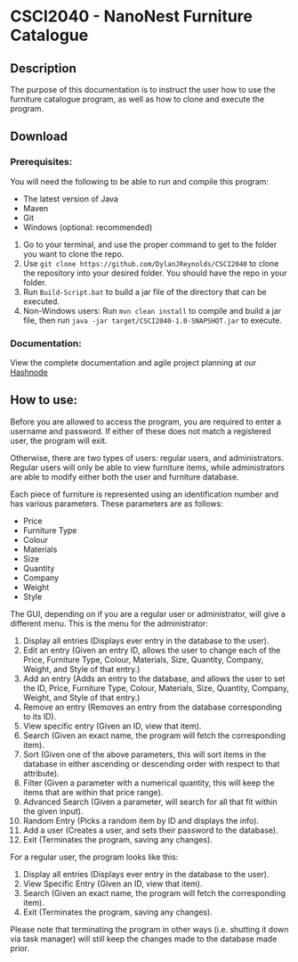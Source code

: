 # CSCI2040 - NanoNest Furniture Catalogue

## Description
The purpose of this documentation is to instruct the user how to use the furniture catalogue program, as well as how to clone and execute the program.

## Download

### Prerequisites:

You will need the following to be able to run and compile this program:
- The latest version of Java
- Maven
- Git
- Windows (optional: recommended)


1. Go to your terminal, and use the proper command to get to the folder you want to clone the repo.
2. Use `git clone https://github.com/DylanJReynolds/CSCI2040` to clone the repository into your desired folder. You should have the repo in your folder.
3. Run `Build-Script.bat` to build a jar file of the directory that can be executed.
4. Non-Windows users: Run `mvn clean install` to compile and build a jar file, then run `java -jar target/CSCI2040-1.0-SNAPSHOT.jar` to execute.

### Documentation:

View the complete documentation and agile project planning at our [Hashnode](https://nanonest.hashnode.space/default-guide/furniture-catalogue)



## How to use:

Before you are allowed to access the program, you are required to enter a username and password. If either of these does not match a registered user, the program will exit.

Otherwise, there are two types of users: regular users, and administrators. Regular users will only be able to view furniture items, while administrators are able to modify either both the user and furniture database.

Each piece of furniture is represented using an identification number and has various parameters. These parameters are as follows:
- Price
- Furniture Type
- Colour
- Materials
- Size
- Quantity
- Company
- Weight
- Style

The GUI, depending on if you are a regular user or administrator, will give a different menu. This is the menu for the administrator:

1. Display all entries (Displays ever entry in the database to the user).
2. Edit an entry (Given an entry ID, allows the user to change each of the Price, Furniture Type, Colour, Materials, Size, Quantity, Company, Weight, and Style of that entry.)
3. Add an entry (Adds an entry to the database, and allows the user to set the ID, Price, Furniture Type, Colour, Materials, Size, Quantity, Company, Weight, and Style of that entry.)
4. Remove an entry (Removes an entry from the database corresponding to its ID).
5. View specific entry (Given an ID, view that item).
6. Search (Given an exact name, the program will fetch the corresponding item).
7. Sort (Given one of the above parameters, this will sort items in the database in either ascending or descending order with respect to that attribute).
8. Filter (Given a parameter with a numerical quantity, this will keep the items that are within that price range).
9. Advanced Search (Given a parameter, will search for all that fit within the given input).
11. Random Entry (Picks a random item by ID and displays the info).
12. Add a user (Creates a user, and sets their password to the database).
13. Exit (Terminates the program, saving any changes).

For a regular user, the program looks like this:
1. Display all entries (Displays ever entry in the database to the user).
2. View Specific Entry (Given an ID, view that item).
3. Search (Given an exact name, the program will fetch the corresponding item).
4. Exit (Terminates the program, saving any changes).

Please note that terminating the program in other ways (i.e. shutting it down via task manager) will still keep the changes made to the database made prior.
